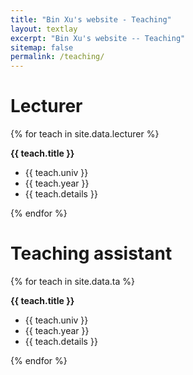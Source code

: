```yaml
---
title: "Bin Xu's website - Teaching"
layout: textlay
excerpt: "Bin Xu's website -- Teaching"
sitemap: false
permalink: /teaching/
---
```


# Lecturer

{% for teach in site.data.lecturer %}

  <b>{{ teach.title }}</b> <br />
  * {{ teach.univ }} <br />
  * {{ teach.year }} <br />
  * {{ teach.details }} <br />

{% endfor %}

# Teaching assistant

{% for teach in site.data.ta %}

  <b>{{ teach.title }}</b> <br />
  * {{ teach.univ }} <br />
  * {{ teach.year }} <br />
  * {{ teach.details }} <br />

{% endfor %}
